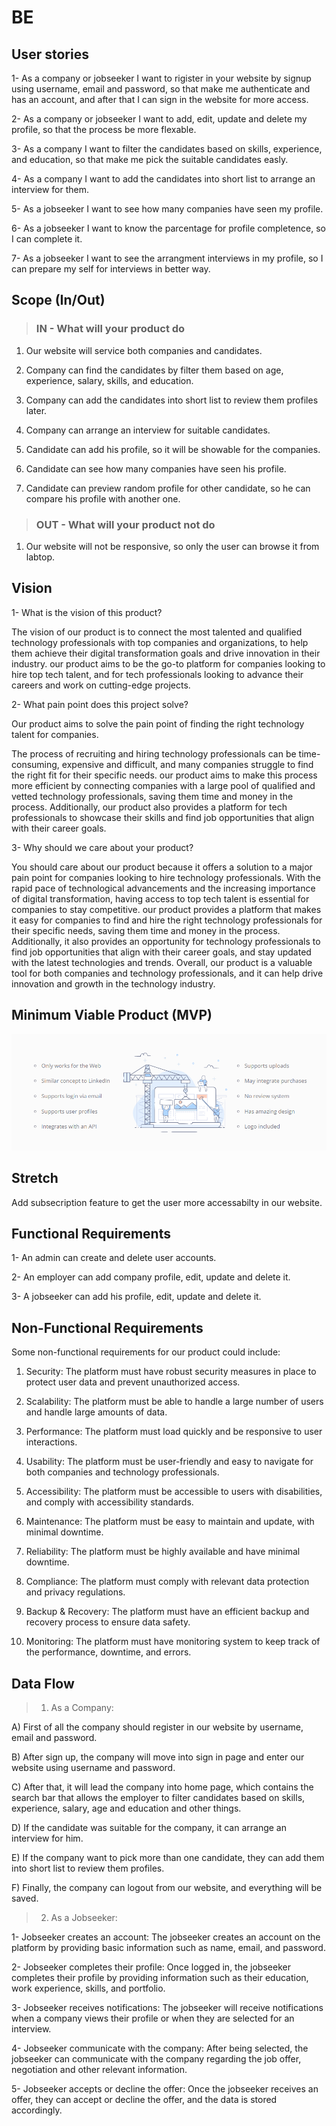 # BE

## User stories

1- As a company or jobseeker I want to rigister in your website by signup using username, email and password, so that make me authenticate and has an account, and after that I can sign in the website for more access.

2- As a company or jobseeker I want to add, edit, update and delete my profile, so that the process be more flexable.

3- As a company I want to filter the candidates based on skills, experience, and education, so that make me pick the suitable candidates easly.

4- As a company I want to add the candidates into short list to arrange an interview for them.

5- As a jobseeker I want to see how many companies have seen my profile.

6- As a jobseeker I want to know the parcentage for profile completence, so I can complete it.

7- As a jobseeker I want to see the arrangment interviews in my profile, so I can prepare my self for interviews in better way.

## Scope (In/Out)

>### IN - What will your product do

1. Our website will service both companies and candidates.

2. Company can find the candidates by filter them based on age, experience, salary, skills, and education.

3. Company can add the candidates into short list to review them profiles later.

4. Company can arrange an interview for suitable candidates.

5. Candidate can add his profile, so it will be showable for the companies.

6. Candidate can see how many companies have seen his profile.

7. Candidate can preview random profile for other candidate, so he can compare his profile with another one.

> ### OUT - What will your product not do

1. Our website will not be responsive, so only the user can browse it from labtop. 

## Vision

1- What is the vision of this product? 

The vision of our product is to connect the most talented and qualified technology professionals with top companies and organizations, to help them achieve their digital transformation goals and drive innovation in their industry. our product aims to be the go-to platform for companies looking to hire top tech talent, and for tech professionals looking to advance their careers and work on cutting-edge projects.

2- What pain point does this project solve?

Our product aims to solve the pain point of finding the right technology talent for companies.

The process of recruiting and hiring technology professionals can be time-consuming, expensive and difficult, and many companies struggle to find the right fit for their specific needs. our product aims to make this process more efficient by connecting companies with a large pool of qualified and vetted technology professionals, saving them time and money in the process. Additionally, our product also provides a platform for tech professionals to showcase their skills and find job opportunities that align with their career goals.

3- Why should we care about your product?

You should care about our product because it offers a solution to a major pain point for companies looking to hire technology professionals. With the rapid pace of technological advancements and the increasing importance of digital transformation, having access to top tech talent is essential for companies to stay competitive. our product provides a platform that makes it easy for companies to find and hire the right technology professionals for their specific needs, saving them time and money in the process. Additionally, it also provides an opportunity for technology professionals to find job opportunities that align with their career goals, and stay updated with the latest technologies and trends. Overall, our product is a valuable tool for both companies and technology professionals, and it can help drive innovation and growth in the technology industry.

## Minimum Viable Product (MVP)

![MVP](assets\MVP.png)

## Stretch

Add subsecription feature to get the user more accessabilty in our website.

## Functional Requirements

1- An admin can create and delete user accounts.

2- An employer can add company profile, edit, update and delete it.

3- A jobseeker can add his profile, edit, update and delete it.

## Non-Functional Requirements

Some non-functional requirements for our product could include:

1. Security: The platform must have robust security measures in place to protect user data and prevent unauthorized access.

2. Scalability: The platform must be able to handle a large number of users and handle large amounts of data.

3. Performance: The platform must load quickly and be responsive to user interactions.

4. Usability: The platform must be user-friendly and easy to navigate for both companies and technology professionals.

5. Accessibility: The platform must be accessible to users with disabilities, and comply with accessibility standards.

6. Maintenance: The platform must be easy to maintain and update, with minimal downtime.

7. Reliability: The platform must be highly available and have minimal downtime.

8. Compliance: The platform must comply with relevant data protection and privacy regulations.

9. Backup & Recovery: The platform must have an efficient backup and recovery process to ensure data safety.

10. Monitoring: The platform must have monitoring system to keep track of the performance, downtime, and errors.

## Data Flow

>1. As a Company:

A) First of all the company should register in our website by username, email and password.

B) After sign up, the company will move into sign in page and enter our website using username and password.

C) After that, it will lead the company into home page, which contains the search bar that allows the employer to filter candidates based on skills, experience, salary, age and education and other things.

D) If the candidate was suitable for the company, it can arrange an interview for him.

E) If the company want to pick more than one candidate, they can add them into short list to review them profiles.

F) Finally, the company can logout from our website, and everything will be saved. 

>2. As a Jobseeker:

1- Jobseeker creates an account: The jobseeker creates an account on the platform by providing basic information such as name, email, and password.

2- Jobseeker completes their profile: Once logged in, the jobseeker completes their profile by providing information such as their education, work experience, skills, and portfolio.

3- Jobseeker receives notifications: The jobseeker will receive notifications when a company views their profile or when they are selected for an interview.

4- Jobseeker communicate with the company: After being selected, the jobseeker can communicate with the company regarding the job offer, negotiation and other relevant information.

5- Jobseeker accepts or decline the offer: Once the jobseeker receives an offer, they can accept or decline the offer, and the data is stored accordingly.
